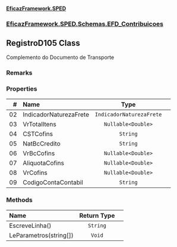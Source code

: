 #### [EficazFramework.SPED](EficazFrameworkSPED.md 'EficazFramework SPED')
### [EficazFramework.SPED.Schemas.EFD_Contribuicoes](EficazFramework.SPED.Schemas.EFD_Contribuicoes.md 'EficazFramework.SPED.Schemas.EFD_Contribuicoes')

## RegistroD105 Class

Complemento do Documento de Transporte

### Remarks
### Properties

| # | Name | Type | |
| ---: | :--- | :---: | :--- |
| 02 | IndicadorNaturezaFrete | `IndicadorNaturezaFrete` |  |
| 03 | VrTotalItens | `Nullable<Double>` |  |
| 04 | CSTCofins | `String` |  |
| 05 | NatBcCredito | `String` |  |
| 06 | VrBcCofins | `Nullable<Double>` |  |
| 07 | AliquotaCofins | `Nullable<Double>` |  |
| 08 | VrCofins | `Nullable<Double>` |  |
| 09 | CodigoContaContabil | `String` |  |
### Methods

| Name | Return Type | |
| :--- | :---: | :--- |
| EscreveLinha() | `String` |  |
| LeParametros(string[]) | `Void` |  |
